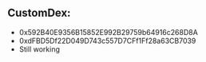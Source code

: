 ## CustomDex:

- 0x592B40E9356B15852E992B29759b64916c268D8A
- 0xdFBD5Df22D049D743c557D7CFf1Ff28a63CB7039
- Still working

